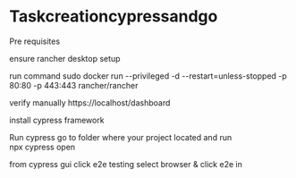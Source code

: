 # Taskcreationcypressandgo

Pre requisites 

ensure rancher desktop  setup  


run command 
sudo docker run --privileged -d --restart=unless-stopped -p 80:80 -p 443:443 rancher/rancher

verify  manually https://localhost/dashboard

install cypress framework 

 Run cypress 
 go to folder where your project  located and run  
                    npx cypress open
                    
                    
from cypress gui  click e2e testing select browser & click e2e in <selected browser>
  
